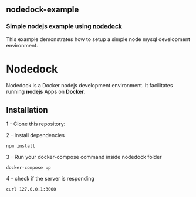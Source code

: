 ## nodedock-example
### Simple nodejs example using [nodedock](https://github.com/siyangbi/nodedock)

This example demonstrates how to setup a simple node mysql development environment. 

# Nodedock
Nodedock is a Docker nodejs development environment. It facilitates running **nodejs** Apps on **Docker**. 


## Installation


1 - Clone this repository:

2 - Install dependencies

```
npm install
```

3 - Run your docker-compose command inside nodedock folder

```
docker-compose up 
```

4 - check if the server is responding

```
curl 127.0.0.1:3000
```

	
	
	


